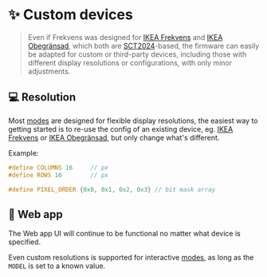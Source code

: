 # ✨ Custom devices

> Even if Frekvens was designed for [IKEA Frekvens](IKEA-Frekvens) and [IKEA Obegränsad](IKEA-Obegransad), which both are [SCT2024](http://www.starchips.com.tw/pdf/datasheet/SCT2024V01_03.pdf)-based, the firmware can easily be adapted for custom or third-party devices, including those with different display resolutions or configurations, with only minor adjustments.

## 💻 Resolution

Most [modes](Modes) are designed for flexible display resolutions, the easiest way to getting started is to re-use the config of an existing device, eg. [IKEA Frekvens](https:/github.com/VIPnytt/Frekvens/blob/main/firmware/include/config/Frekvens.h) or [IKEA Obegränsad](https://github.com/VIPnytt/Frekvens/blob/main/firmware/include/config/Obegransad.h), but only change what's different.

Example:

```h
#define COLUMNS 16     // px
#define ROWS 16        // px

#define PIXEL_ORDER {0x0, 0x1, 0x2, 0x3} // bit mask array
```

## 📱 Web app

The Web app UI will continue to be functional no matter what device is specified.

Even custom resolutions is supported for interactive [modes](Modes), as long as the `MODEL` is set to a known value.

